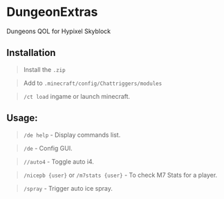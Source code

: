 # DungeonExtras
Dungeons QOL for Hypixel Skyblock

## Installation

> Install the `.zip`

> Add to `.minecraft/config/Chattriggers/modules`

> `/ct load` ingame or launch minecraft.

## Usage:
> `/de help` - Display commands list.

> `/de` - Config GUI.

> `//auto4` - Toggle auto i4.

> `/nicepb {user}` or `/m7stats {user}` - To check M7 Stats for a player.

> `/spray` - Trigger auto ice spray.